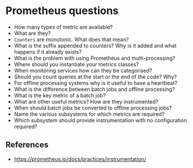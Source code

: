 # Prometheus questions
- How many types of metric are available?
- What are they?
- `Counters` are monotonic. What does that mean?
- What is the suffix appended to counters? Why is it added and what happens if it already exists?
- What is the problem with using Prometheus and multi-processing?
- Where should you instantiate your metrics classes?
- When monitoring services how can they be categorised?
- Should you count queries at the start or the end of the code? Why?
- For offline processing systems why is it useful to have a heartbeat?
- What is the difference between batch jobs and offline processing?
- What is the key metric of a batch job?
- What are other useful metrics? How are they instrumented?
- When should batch jobs be converted to offline processing jobs?
- Name the various subsystems for which metrics are required?
- Which subsystem should provide instrumentation with no configuration required?

## References
- https://prometheus.io/docs/practices/instrumentation/